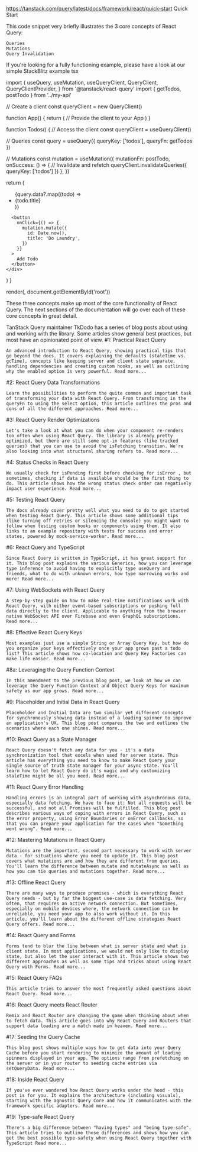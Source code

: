 https://tanstack.com/query/latest/docs/framework/react/quick-start
Quick Start

This code snippet very briefly illustrates the 3 core concepts of React Query:

    Queries
    Mutations
    Query Invalidation

If you're looking for a fully functioning example, please have a look at our simple StackBlitz example
tsx

import {
useQuery,
useMutation,
useQueryClient,
QueryClient,
QueryClientProvider,
} from '@tanstack/react-query'
import { getTodos, postTodo } from '../my-api'

// Create a client
const queryClient = new QueryClient()

function App() {
return (
// Provide the client to your App
<QueryClientProvider client={queryClient}>
<Todos />
</QueryClientProvider>
)
}

function Todos() {
// Access the client
const queryClient = useQueryClient()

// Queries
const query = useQuery({ queryKey: ['todos'], queryFn: getTodos })

// Mutations
const mutation = useMutation({
mutationFn: postTodo,
onSuccess: () => {
// Invalidate and refetch
queryClient.invalidateQueries({ queryKey: ['todos'] })
},
})

return (
<div>
<ul>{query.data?.map((todo) => <li key={todo.id}>{todo.title}</li>)}</ul>

      <button
        onClick={() => {
          mutation.mutate({
            id: Date.now(),
            title: 'Do Laundry',
          })
        }}
      >
        Add Todo
      </button>
    </div>

)
}

render(<App />, document.getElementById('root'))

These three concepts make up most of the core functionality of React Query. The next sections of the documentation will go over each of these core concepts in great detail.

TanStack Query maintainer TkDodo has a series of blog posts about using and working with the library. Some articles show general best practices, but most have an opinionated point of view.
#1: Practical React Query

    An advanced introduction to React Query, showing practical tips that go beyond the docs. It covers explaining the defaults (staleTime vs. gcTime), concepts like keeping server and client state separate, handling dependencies and creating custom hooks, as well as outlining why the enabled option is very powerful. Read more...

#2: React Query Data Transformations

    Learn the possibilities to perform the quite common and important task of transforming your data with React Query. From transforming in the queryFn to using the select option, this article outlines the pros and cons of all the different approaches. Read more...

#3: React Query Render Optimizations

    Let's take a look at what you can do when your component re-renders too often when using React Query. The library is already pretty optimized, but there are still some opt-in features (like tracked queries) that you can use to avoid the isFetching transition. We're also looking into what structural sharing refers to. Read more...

#4: Status Checks in React Query

    We usually check for isPending first before checking for isError , but sometimes, checking if data is available should be the first thing to do. This article shows how the wrong status check order can negatively impact user experience. Read more...

#5: Testing React Query

    The docs already cover pretty well what you need to do to get started when testing React Query. This article shows some additional tips (like turning off retries or silencing the console) you might want to follow when testing custom hooks or components using them. It also links to an example repository with tests for success and error states, powered by mock-service-worker. Read more...

#6: React Query and TypeScript

    Since React Query is written in TypeScript, it has great support for it. This blog post explains the various Generics, how you can leverage type inference to avoid having to explicitly type useQuery and friends, what to do with unknown errors, how type narrowing works and more! Read more...

#7: Using WebSockets with React Query

    A step-by-step guide on how to make real-time notifications work with React Query, with either event-based subscriptions or pushing full data directly to the client. Applicable to anything from the browser native WebSocket API over Firebase and even GraphQL subscriptions. Read more...

#8: Effective React Query Keys

    Most examples just use a simple String or Array Query Key, but how do you organize your keys effectively once your app grows past a todo list? This article shows how co-location and Query Key Factories can make life easier. Read more...

#8a: Leveraging the Query Function Context

    In this amendment to the previous blog post, we look at how we can leverage the Query Function Context and Object Query Keys for maximum safety as our app grows. Read more...

#9: Placeholder and Initial Data in React Query

    Placeholder and Initial Data are two similar yet different concepts for synchronously showing data instead of a loading spinner to improve an application's UX. This blog post compares the two and outlines the scenarios where each one shines. Read more...

#10: React Query as a State Manager

    React Query doesn't fetch any data for you - it's a data synchronization tool that excels when used for server state. This article has everything you need to know to make React Query your single source of truth state manager for your async state. You'll learn how to let React Query do it's magic and why customizing staleTime might be all you need. Read more...

#11: React Query Error Handling

    Handling errors is an integral part of working with asynchronous data, especially data fetching. We have to face it: Not all requests will be successful, and not all Promises will be fulfilled. This blog post describes various ways of coping with errors in React Query, such as the error property, using Error Boundaries or onError callbacks, so that you can prepare your application for the cases when "Something went wrong". Read more...

#12: Mastering Mutations in React Query

    Mutations are the important, second part necessary to work with server data - for situations where you need to update it. This blog post covers what mutations are and how they are different from queries. You'll learn the difference between mutate and mutateAsync as well as how you can tie queries and mutations together. Read more...

#13: Offline React Query

    There are many ways to produce promises - which is everything React Query needs - but by far the biggest use-case is data fetching. Very often, that requires an active network connection. But sometimes, especially on mobile devices where, the network connection can be unreliable, you need your app to also work without it. In this article, you'll learn about the different offline strategies React Query offers. Read more...

#14: React Query and Forms

    Forms tend to blur the line between what is server state and what is client state. In most applications, we would not only like to display state, but also let the user interact with it. This article shows two different approaches as well as some tips and tricks about using React Query with Forms. Read more...

#15: React Query FAQs

    This article tries to answer the most frequently asked questions about React Query. Read more...

#16: React Query meets React Router

    Remix and React Router are changing the game when thinking about when to fetch data. This article goes into why React Query and Routers that support data loading are a match made in heaven. Read more...

#17: Seeding the Query Cache

    This blog post shows multiple ways how to get data into your Query Cache before you start rendering to minimize the amount of loading spinners displayed in your app. The options range from prefetching on the server or in your router to seeding cache entries via setQueryData. Read more...

#18: Inside React Query

    If you've ever wondered how React Query works under the hood - this post is for you. It explains the architecture (including visuals), starting with the agnostic Query Core and how it communicates with the framework specific adapters. Read more...

#19: Type-safe React Query

    There's a big difference between "having types" and "being type-safe". This article tries to outline those differences and shows how you can get the best possible type-safety when using React Query together with TypeScript Read more...
